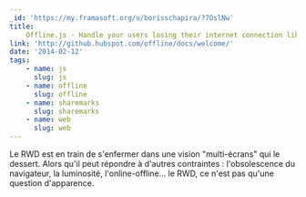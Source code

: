 ```yaml
---
_id: 'https://my.framasoft.org/u/borisschapira/?7OslNw'
title:
    Offline.js - Handle your users losing their internet connection like a pro
link: 'http://github.hubspot.com/offline/docs/welcome/'
date: '2014-02-12'
tags:
    - name: js
      slug: js
    - name: offline
      slug: offline
    - name: sharemarks
      slug: sharemarks
    - name: web
      slug: web
---
```


<div class="markdown"><p>Le RWD est en train de s'enfermer dans une vision &quot;multi-écrans&quot; qui le dessert. Alors qu'il peut répondre à d'autres contraintes : l'obsolescence du navigateur, la luminosité, l'online-offline... le RWD, ce n'est pas qu'une question d'apparence.
</p></div>

